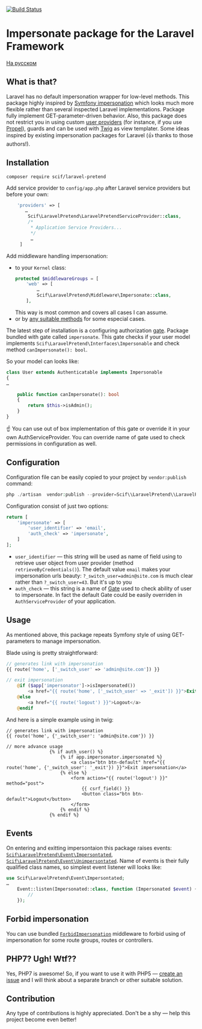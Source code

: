[![Build Status](https://travis-ci.org/SCIF/laravel-pretend.svg?branch=master)](https://travis-ci.org/SCIF/laravel-pretend)

# Impersonate package for the Laravel Framework

[На русском](README_RU.md)

## What is that?

Laravel has no default impersonation wrapper for low-level methods.  This package highly inspired by [Symfony impersonation](http://symfony.com/doc/current/security/impersonating_user.html) which looks much more flexible rather than several inspected Laravel implementations.
 Package fully implement GET-parameter-driven behavior. Also, this package does not restrict you in using custom [user providers](https://laravel.com/docs/master/authentication#the-user-provider-contract) (for instance, if you use [Propel](https://github.com/propelorm/PropelLaravel)), guards and can be used with [Twig](https://github.com/rcrowe/TwigBridge) as view templater.
 Some ideas inspired by existing impersonation packages for Laravel (:+1: thanks to those authors!).
 
## Installation
 
 ```
 composer require scif/laravel-pretend
 ```

 Add service provider to `config/app.php` after Laravel service providers but before your own:
 
 ```php
     'providers' => [
        …
         Scif\LaravelPretend\LaravelPretendServiceProvider::class,
         /*
          * Application Service Providers...
          */
          …
      ]
 ```
 
 Add middleware handling impersonation:
  * to your `Kernel` class:
    ```php
    protected $middlewareGroups = [
        'web' => [
            …
            Scif\LaravelPretend\Middleware\Impersonate::class,
        ],
    ```
    This way is most common and covers all cases I can assume.
  * or by [any suitable methods](https://laravel.com/docs/5.4/middleware#registering-middleware) for some especial cases.
  
The latest step of installation is a configuring authorization [gate](https://laravel.com/docs/5.3/authorization#gates). Package bundled with gate called `impersonate`.
 This gate checks if your user model implements `Scif\LaravelPretend\Interfaces\Impersonable` and check method `canImpersonate(): bool`.
 
 So your model can looks like:
```php
class User extends Authenticatable implements Impersonable
{
…

    public function canImpersonate(): bool
    {
        return $this->isAdmin();
    }
}
```
 
 :point_up: You can use out of box implementation of this gate or override it in your own AuthServiceProvider. 
 You can override name of gate used to check permissions in configuration as well.

## Configuration 

Configuration file can be easily copied to your project by `vendor:publish` command:
 
 ```php
 php ./artisan  vendor:publish --provider=Scif\\LaravelPretend\\LaravelPretendServiceProvider --tag=config
 ```

Configuration consist of just two options:

```php
return [
    'impersonate' => [
        'user_identifier' => 'email',
        'auth_check' => 'impersonate',
    ]
];
```

* `user_identifier` — this string will be used as name of field using to retrieve user object from user provider (method `retrieveByCredentials()`).
The default value `email` makes your impersonation urls beauty: `?_switch_user=admin@site.com` is much clear rather than `?_switch_user=43`. But it's up to you
* `auth_check` — this string is a name of [Gate](https://laravel.com/docs/5.4/authorization#gates) used to check ability of user to impersonate.
In fact the default Gate could be easily overriden in `AuthServiceProvider` of your application.

## Usage

As mentioned above, this package repeats Symfony style of using GET-parameters to manage impersonation.

Blade using is pretty straightforward:

```php
// generates link with impersonation
{{ route('home', ['_switch_user' => 'admin@site.com']) }}

// exit impersonation
    @if ($app['impersonator']->isImpersonated())
        <a href="{{ route('home', ['_switch_user' => '_exit']) }}">Exit impersonation</a>
    @else
        <a href="{{ route('logout') }}">Logout</a>
    @endif
```

And here is a simple example using in twig:

```
// generates link with impersonation
{{ route('home', {'_switch_user': 'admin@site.com'}) }}

// more advance usage
                {% if auth_user() %}
                    {% if app.impersonator.impersonated %}
                        <a class="btn btn-default" href="{{ route('home', {'_switch_user': '_exit'}) }}">Exit impersonation</a>
                    {% else %}
                        <form action="{{ route('logout') }}" method="post">
                            {{ csrf_field() }}
                            <button class="btn btn-default">Logout</button>
                        </form>
                    {% endif %}
                {% endif %}
```


## Events

On entering and exitting impersontaion this package raises events: [`Scif\LaravelPretend\Event\Impersontated`](src/Event/Impersonated.php), [`Scif\LaravelPretend\Event\Unimpersontated`](src/Event/Unimpersonated.php).
Name of events is their fully qualified class names, so simplest event listener will looks like:

```php
use Scif\LaravelPretend\Event\Impersontated;
…
    Event::listen(Impersonated::class, function (Impersonated $event) {
        //
    });
```

## Forbid impersonation

You can use bundled [`ForbidImpersonation`](src/Middleware/ForbidImpersonation.php) middleware to forbid using of impersonation for some route groups, routes or controllers. 

## PHP7? Ugh! Wtf??

Yes, PHP7 is awesome! So, if you want to use it with PHP5 — [create an issue](https://github.com/SCIF/laravel-pretend/issues) and I will think about a separate branch or other suitable solution.

## Contribution

Any type of contributions is highly appreciated. Don't be a shy — help this project become even better!
